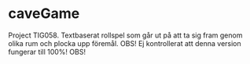 # caveGame
Project TIG058.
Textbaserat rollspel som går ut på att ta sig fram genom olika rum och plocka upp föremål. OBS! Ej kontrollerat att denna version fungerar till 100%! OBS!
